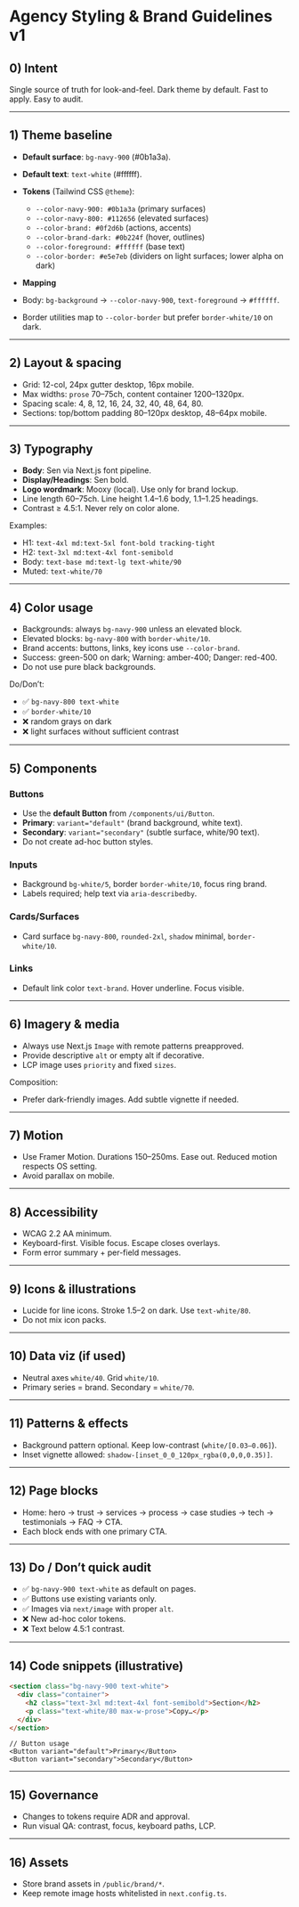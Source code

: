 # Agency Styling & Brand Guidelines v1

## 0) Intent

Single source of truth for look-and-feel. Dark theme by default. Fast to apply. Easy to audit.

---

## 1) Theme baseline

- **Default surface**: `bg-navy-900` (#0b1a3a).
- **Default text**: `text-white` (#ffffff).
- **Tokens** (Tailwind CSS `@theme`):
  - `--color-navy-900: #0b1a3a` (primary surfaces)
  - `--color-navy-800: #112656` (elevated surfaces)
  - `--color-brand: #0f2d6b` (actions, accents)
  - `--color-brand-dark: #0b224f` (hover, outlines)
  - `--color-foreground: #ffffff` (base text)
  - `--color-border: #e5e7eb` (dividers on light surfaces; lower alpha on dark)

- **Mapping**

- Body: `bg-background` → `--color-navy-900`, `text-foreground` → `#ffffff`.
- Border utilities map to `--color-border` but prefer `border-white/10` on dark.

---

## 2) Layout & spacing

- Grid: 12-col, 24px gutter desktop, 16px mobile.
- Max widths: `prose` 70–75ch, content container 1200–1320px.
- Spacing scale: 4, 8, 12, 16, 24, 32, 40, 48, 64, 80.
- Sections: top/bottom padding 80–120px desktop, 48–64px mobile.

---

## 3) Typography

- **Body**: Sen via Next.js font pipeline.
- **Display/Headings**: Sen bold.
- **Logo wordmark**: Mooxy (local). Use only for brand lockup.
- Line length 60–75ch. Line height 1.4–1.6 body, 1.1–1.25 headings.
- Contrast ≥ 4.5:1. Never rely on color alone.

Examples:

- H1: `text-4xl md:text-5xl font-bold tracking-tight`
- H2: `text-3xl md:text-4xl font-semibold`
- Body: `text-base md:text-lg text-white/90`
- Muted: `text-white/70`

---

## 4) Color usage

- Backgrounds: always `bg-navy-900` unless an elevated block.
- Elevated blocks: `bg-navy-800` with `border-white/10`.
- Brand accents: buttons, links, key icons use `--color-brand`.
- Success: green-500 on dark; Warning: amber-400; Danger: red-400.
- Do not use pure black backgrounds.

Do/Don’t:

- ✅ `bg-navy-800 text-white`
- ✅ `border-white/10`
- ❌ random grays on dark
- ❌ light surfaces without sufficient contrast

---

## 5) Components

### Buttons

- Use the **default Button** from `/components/ui/Button`.
- **Primary**: `variant="default"` (brand background, white text).
- **Secondary**: `variant="secondary"` (subtle surface, white/90 text).
- Do not create ad-hoc button styles.

### Inputs

- Background `bg-white/5`, border `border-white/10`, focus ring brand.
- Labels required; help text via `aria-describedby`.

### Cards/Surfaces

- Card surface `bg-navy-800`, `rounded-2xl`, `shadow` minimal, `border-white/10`.

### Links

- Default link color `text-brand`. Hover underline. Focus visible.

---

## 6) Imagery & media

- Always use Next.js `Image` with remote patterns preapproved.
- Provide descriptive `alt` or empty alt if decorative.
- LCP image uses `priority` and fixed `sizes`.

Composition:

- Prefer dark-friendly images. Add subtle vignette if needed.

---

## 7) Motion

- Use Framer Motion. Durations 150–250ms. Ease out. Reduced motion respects OS setting.
- Avoid parallax on mobile.

---

## 8) Accessibility

- WCAG 2.2 AA minimum.
- Keyboard-first. Visible focus. Escape closes overlays.
- Form error summary + per-field messages.

---

## 9) Icons & illustrations

- Lucide for line icons. Stroke 1.5–2 on dark. Use `text-white/80`.
- Do not mix icon packs.

---

## 10) Data viz (if used)

- Neutral axes `white/40`. Grid `white/10`.
- Primary series = brand. Secondary = `white/70`.

---

## 11) Patterns & effects

- Background pattern optional. Keep low-contrast (`white/[0.03–0.06]`).
- Inset vignette allowed: `shadow-[inset_0_0_120px_rgba(0,0,0,0.35)]`.

---

## 12) Page blocks

- Home: hero → trust → services → process → case studies → tech → testimonials → FAQ → CTA.
- Each block ends with one primary CTA.

---

## 13) Do / Don’t quick audit

- ✅ `bg-navy-900 text-white` as default on pages.
- ✅ Buttons use existing variants only.
- ✅ Images via `next/image` with proper `alt`.
- ❌ New ad-hoc color tokens.
- ❌ Text below 4.5:1 contrast.

---

## 14) Code snippets (illustrative)

```html
<section class="bg-navy-900 text-white">
  <div class="container">
    <h2 class="text-3xl md:text-4xl font-semibold">Section</h2>
    <p class="text-white/80 max-w-prose">Copy…</p>
  </div>
</section>
```

```tsx
// Button usage
<Button variant="default">Primary</Button>
<Button variant="secondary">Secondary</Button>
```

---

## 15) Governance

- Changes to tokens require ADR and approval.
- Run visual QA: contrast, focus, keyboard paths, LCP.

---

## 16) Assets

- Store brand assets in `/public/brand/*`.
- Keep remote image hosts whitelisted in `next.config.ts`.
